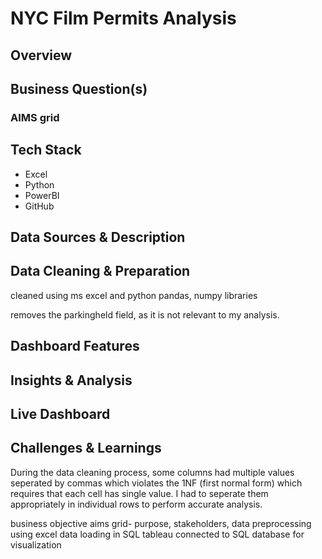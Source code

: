 # NYC Film Permits Analysis

## Overview

## Business Question(s)

### AIMS grid


## Tech Stack
- Excel
- Python
- PowerBI
- GitHub 


## Data Sources & Description

## Data Cleaning & Preparation

cleaned using ms excel and python pandas, numpy libraries

removes the parkingheld field, as it is not relevant to my analysis. 
## Dashboard Features

## Insights & Analysis

## Live Dashboard

## Challenges & Learnings

During the data cleaning process, some columns had multiple values seperated by commas which violates the 1NF (first normal form) which requires that each cell has single value. I had to seperate them appropriately in individual rows to perform accurate analysis. 

business objective
aims grid- purpose, stakeholders,
data preprocessing using excel 
data loading in SQL
tableau connected to SQL database for visualization
